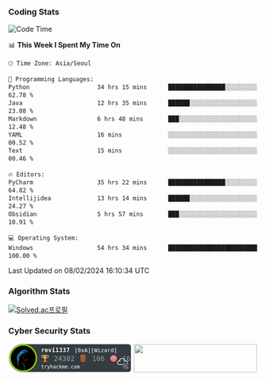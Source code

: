 ### Coding Stats

<!--START_SECTION:waka-->
![Code Time](http://img.shields.io/badge/Code%20Time-181%20hrs%2026%20mins-blue)

📊 **This Week I Spent My Time On** 

```text
🕑︎ Time Zone: Asia/Seoul

💬 Programming Languages: 
Python                   34 hrs 15 mins      ████████████████░░░░░░░░░   62.78 % 
Java                     12 hrs 35 mins      ██████░░░░░░░░░░░░░░░░░░░   23.08 % 
Markdown                 6 hrs 48 mins       ███░░░░░░░░░░░░░░░░░░░░░░   12.48 % 
YAML                     16 mins             ░░░░░░░░░░░░░░░░░░░░░░░░░   00.52 % 
Text                     15 mins             ░░░░░░░░░░░░░░░░░░░░░░░░░   00.46 % 

🔥 Editors: 
PyCharm                  35 hrs 22 mins      ████████████████░░░░░░░░░   64.82 % 
Intellijidea             13 hrs 14 mins      ██████░░░░░░░░░░░░░░░░░░░   24.27 % 
Obsidian                 5 hrs 57 mins       ███░░░░░░░░░░░░░░░░░░░░░░   10.91 % 

💻 Operating System: 
Windows                  54 hrs 34 mins      █████████████████████████   100.00 % 
```


 Last Updated on 08/02/2024 16:10:34 UTC
<!--END_SECTION:waka-->

### Algorithm Stats

[![Solved.ac프로필](http://mazassumnida.wtf/api/v2/generate_badge?boj=revi1337)](https://solved.ac/revi1337)

### Cyber Security Stats

[![revi1337's tryhackme stats](https://raw.githubusercontent.com/Revi1337/Revi1337/main/assets/thm_propic.png)][tryhackme]
[<img src="https://www.hackthebox.com/badge/image/1002993" width="248.01" height="57">][hackthebox]


[website]: https://revi1337.com
[tryhackme]: https://tryhackme.com/p/revi1337
[hackthebox]: https://app.hackthebox.com/profile/1002993
